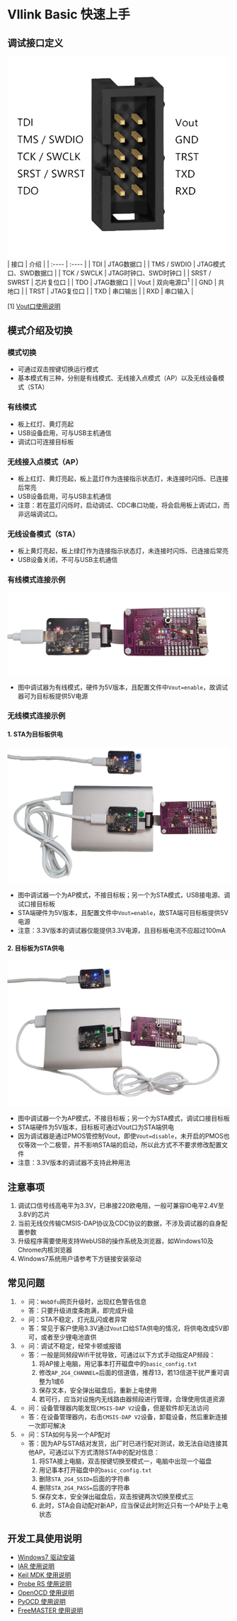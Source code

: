 # Vllink Basic 快速上手

## 调试接口定义
![](../_static/picture/common_interface_desc_small.png)
| 接口 | 介绍 |
| :---- | :---- |
| TDI  | JTAG数据口 |
| TMS / SWDIO  | JTAG模式口、SWD数据口 |
| TCK / SWCLK  | JTAG时钟口、SWD时钟口 |
| SRST / SWRST  | 芯片复位口 |
| TDO  | JTAG数据口 |
| Vout  | 双向电源口<sup>1</sup> |
| GND  | 共地口 |
| TRST  | JTAG复位口 |
| TXD  | 串口输出 |
| RXD  | 串口输入 |

  [1] [Vout口使用说明](../hardware/vllink_basic_vout.md)

## 模式介绍及切换
### 模式切换
* 可通过双击按键切换运行模式
* 基本模式有三种，分别是有线模式、无线接入点模式（AP）以及无线设备模式（STA）

### 有线模式
* 板上红灯、黄灯亮起
* USB设备启用，可与USB主机通信
* 调试口可连接目标板

### 无线接入点模式（AP）
* 板上红灯、黄灯亮起，板上蓝灯作为连接指示状态灯，未连接时闪烁、已连接后常亮
* USB设备启用，可与USB主机通信
* 注意：若在蓝灯闪烁时，启动调试、CDC串口功能，将会启用板上调试口，而非远端调试口。

### 无线设备模式（STA）
* 板上黄灯亮起，板上绿灯作为连接指示状态灯，未连接时闪烁、已连接后常亮
* USB设备关闭，不可与USB主机通信

### 有线模式连接示例
![](../_static/picture/vllink_basic_wired.png)
* 图中调试器为有线模式，硬件为5V版本，且配置文件中`Vout=enable`，故调试器可为目标板提供5V电源

### 无线模式连接示例
#### 1. STA为目标板供电
![](../_static/picture/vllink_basic_wireless1.png)
* 图中调试器一个为AP模式，不接目标板；另一个为STA模式，USB接电源、调试口接目标板
* STA端硬件为5V版本，且配置文件中`Vout=enable`，故STA端可目标板提供5V电源
* 注意：3.3V版本的调试器仅能提供3.3V电源，且目标板电流不应超过100mA

#### 2. 目标板为STA供电
![](../_static/picture/vllink_basic_wireless2.png)
* 图中调试器一个为AP模式，不接目标板；另一个为STA模式，调试口接目标板
* STA端硬件为5V版本，目标板可通过Vout口为STA端供电
* 因为调试器是通过PMOS管控制Vout，即使`Vout=disable`，未开启的PMOS也仅等效一个二极管，并不影响STA端的启动，所以此方式不不要求修改配置文件
* 注意：3.3V版本的调试器不支持此种用法

## 注意事项
1. 调试口信号线高电平为3.3V，已串接220欧电阻，一般可兼容IO电平2.4V至3.8V的芯片
2. 当前无线仅传输CMSIS-DAP协议及CDC协议的数据，不涉及调试器的自身配置参数
3. 升级程序需要使用支持WebUSB的操作系统及浏览器，如Windows10及Chrome内核浏览器
4. Windows7系统用户请参考下方链接安装驱动

## 常见问题
1. * 问：`WebDfu`网页升级时，出现红色警告信息
   * 答：只要升级进度条跑满，即完成升级
2. * 问：STA不稳定，灯光乱闪或者异常
   * 答：常见于客户使用3.3V通过`Vout`口给STA供电的情况，将供电改成5V即可，或者至少锂电池直供
3. * 问：调试不稳定，经常卡顿或报错
   * 答：一般是同频段Wifi干扰导致，可通过以下方式手动指定AP频段：
      1. 将AP接上电脑，用记事本打开磁盘中的`basic_config.txt`
      2. 修改`AP_2G4_CHANNEL=`后面的信道值，推荐13，若13信道干扰严重可调整为1或6
      3. 保存文本，安全弹出磁盘后，重新上电使用
      4. 若可行，应当对设施内无线路由器频段进行管理，合理使用信道资源
4. * 问：设备管理器内能发现`CMSIS-DAP V2`设备，但是软件却无法访问
   * 答：在设备管理器内，右击`CMSIS-DAP V2`设备，卸载设备，然后重新连接一次即可解决
5. * 问：STA如何与另一个AP配对
   * 答：因为AP与STA结对发货，出厂时已进行配对测试，故无法自动连接其他AP。可通过以下方式清除STA中的配对信息：
      1. 将STA接上电脑，双击按键切换至模式一，电脑中出现一个磁盘
      2. 用记事本打开磁盘中的`basic_config.txt`
      3. 删除`STA_2G4_SSID=`后面的字符串
      4. 删除`STA_2G4_PASS=`后面的字符串
      5. 保存文本，安全弹出磁盘后，双击按键两次切换至模式三
      6. 此时，STA会自动配对新AP，应当保证此时附近只有一个AP处于上电状态

## 开发工具使用说明
* [Windows7 驱动安装](../software/windows7_driver.md)
* [IAR 使用说明](../software/iar.md)
* [Keil MDK 使用说明](../software/keil_mdk.md)
* [Probe RS 使用说明](../software/probe_rs.md)
* [OpenOCD 使用说明](../software/openocd.md)
* [PyOCD 使用说明](../software/pyocd.md)
* [FreeMASTER 使用说明](../software/freemaster.md)
